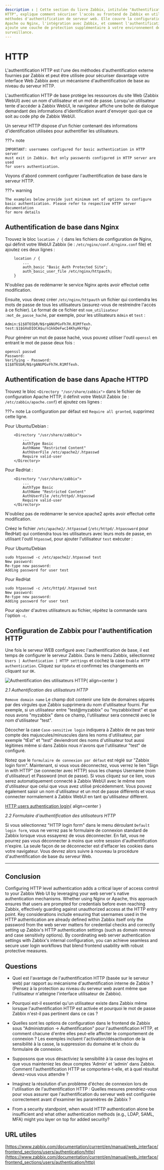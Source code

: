 ```yaml
---
description : | Cette section du livre Zabbix, intitulée "Authentification
HTTP", explique comment sécuriser l'accès au frontend de Zabbix en utilisant les
méthodes d'authentification de serveur web. Elle couvre la configuration avec
Apache ou Nginx, l'intégration avec Zabbix, et comment l'authentification HTTP
ajoute une couche de protection supplémentaire à votre environnement de
surveillance.
---
```


# HTTP

L'authentification HTTP est l'une des méthodes d'authentification externe
fournies par Zabbix et peut être utilisée pour sécuriser davantage votre
interface Web Zabbix avec un mécanisme d'authentification de base au niveau du
serveur HTTP.

L'authentification HTTP de base protège les ressources du site Web (Zabbix
WebUI) avec un nom d'utilisateur et un mot de passe. Lorsqu'un utilisateur tente
d'accéder à Zabbix WebUI, le navigateur affiche une boîte de dialogue demandant
des informations d'identification avant d'envoyer quoi que ce soit au code php
de Zabbix WebUI.

Un serveur HTTP dispose d'un fichier contenant des informations d'identification
utilisées pour authentifier les utilisateurs.

???+ note

    IMPORTANT: usernames configured for basic authentication in HTTP server
    must exit in Zabbix. But only passwords configured in HTTP server are used
    for users authentication.

Voyons d'abord comment configurer l'authentification de base dans le serveur
HTTP.

???+ warning

    The examples below provide just minimum set of options to configure
    basic authentication. Please refer to respective HTTP server documentation
    for more details

## Authentification de base dans Nginx

Trouvez le bloc `location / {` dans les fichiers de configuration de Nginx, qui
définit votre WebUI Zabbix (ie : `/etc/nginx/conf.d/nginx.conf` file) et ajoutez
ces deux lignes :

```
    location / {
        ...
        auth_basic "Basic Auth Protected Site";
        auth_basic_user_file /etc/nginx/httpauth;
    }
```

N'oubliez pas de redémarrer le service Nginx après avoir effectué cette
modification.

Ensuite, vous devez créer `/etc/nginx/httpauth` un fichier qui contiendra les
mots de passe de tous les utilisateurs (assurez-vous de restreindre l'accès à ce
fichier). Le format de ce fichier est `nom_utilisateur :mot_de_passe_haché`, par
exemple, pour les utilisateurs `Admin` et `test` :

```
Admin:$1$8T6SbR/N$rgANUPGvFh7H.R1Mffexh.
test:$1$GXoDIOCA$u/n1kkDeFwcI4KhyHkY6p/
```

Pour générer un mot de passe haché, vous pouvez utiliser l'outil `openssl` en
entrant le mot de passe deux fois :
```
openssl passwd
Password:
Verifying - Password:
$1$8T6SbR/N$rgANUPGvFh7H.R1Mffexh.
```

## Authentification de base dans Apache HTTPD

Trouvez le bloc `<Directory "/usr/share/zabbix">` dans le fichier de
configuration Apache HTTP, il définit votre WebUI Zabbix (ie :
`/etc/zabbix/apache.conf`) et ajoutez ces lignes :

???+ note La configuration par défaut est `Require all granted`, supprimez cette
ligne.

Pour Ubuntu/Debian :
```
    <Directory "/usr/share/zabbix">
        ...
        AuthType Basic
        AuthName "Restricted Content"
        AuthUserFile /etc/apache2/.htpasswd
        Require valid-user
    </Directory>
```

Pour RedHat :
```
    <Directory "/usr/share/zabbix">
        ...
        AuthType Basic
        AuthName "Restricted Content"
        AuthUserFile /etc/httpd/.htpasswd
        Require valid-user
    </Directory>
```

N'oubliez pas de redémarrer le service apache2 après avoir effectué cette
modification.

Créez le fichier `/etc/apache2/.httpasswd` (`/etc/httpd/.htpassword` pour
RedHat) qui contiendra tous les utilisateurs avec leurs mots de passe, en
utilisant l'outil `htpasswd`, pour ajouter l'utilisateur `test` exécuter :

Pour Ubuntu/Debian
```
sudo htpasswd -c /etc/apache2/.htpasswd test
New password: 
Re-type new password: 
Adding password for user test
```

Pour RedHat
```
sudo htpasswd -c /etc/httpd/.htpasswd test
New password: 
Re-type new password: 
Adding password for user test
```

Pour ajouter d'autres utilisateurs au fichier, répétez la commande sans l'option
`-c`.

## Configuration de Zabbix pour l'authentification HTTP

Une fois le serveur WEB configuré avec l'authentification de base, il est temps
de configurer le serveur Zabbix. Dans le menu Zabbix, sélectionnez `Users |
Authentication | HTTP settings` et cochez la case `Enable HTTP authentication`.
Cliquez sur `Update` et confirmez les changements en cliquant sur `OK`.

![Authentification des utilisateurs HTTP](ch02.1-http-auth-settings.png){
align=center }

_2.1 Authentification des utilisateurs HTTP_

`Remove domain name` Le champ doit contenir une liste de domaines séparés par
des virgules que Zabbix supprimera du nom d'utilisateur fourni. Par exemple, si
un utilisateur entre "test@myzabbix" ou "myzabbix\test" et que nous avons
"myzabbix" dans ce champ, l'utilisateur sera connecté avec le nom d'utilisateur
"test".

Décocher la case `Case-sensitive login` indiquera à Zabbix de ne pas tenir
compte des majuscules/minuscules dans les noms d'utilisateur, par exemple "tEst"
et "test" deviendront des noms d'utilisateur tout aussi légitimes même si dans
Zabbix nous n'avons que l'utilisateur "test" de configuré.

Notez que le `formulaire de connexion par défaut` est réglé sur "Zabbix login
form". Maintenant, si vous vous déconnectez, vous verrez le lien "Sign in with
HTTP" (se connecter avec HTTP) sous les champs Username (nom d'utilisateur) et
Password (mot de passe). Si vous cliquez sur ce lien, vous serez automatiquement
connecté à Zabbix WebUI avec le même nom d'utilisateur que celui que vous avez
utilisé précédemment. Vous pouvez également saisir un nom d'utilisateur et un
mot de passe différents et vous connecter normalement à Zabbix WebUI en tant
qu'utilisateur différent.

[HTTP users authentication login](ch02.2-http-auth-login.png){ align=center }

_2.2 Formulaire d'authentification des utilisateurs HTTP_

Si vous sélectionnez "HTTP login form" dans le menu déroulant `Default login
form`, vous ne verrez pas le formulaire de connexion standard de Zabbix lorsque
vous essayerez de vous déconnecter. En fait, vous ne pourrez pas vous
déconnecter à moins que votre session d'authentification n'expire. La seule
façon de se déconnecter est d'effacer les cookies dans votre navigateur. Vous
devrez alors suivre à nouveau la procédure d'authentification de base du serveur
Web.

---

## Conclusion

Configuring HTTP level authentication adds a critical layer of access control to
your Zabbix Web UI by leveraging your web server's native authentication
mechanisms. Whether using Nginx or Apache, this approach ensures that users are
prompted for credentials before even reaching Zabbix, effectively guarding
against unauthorized access at the HTTP entry point. Key considerations include
ensuring that usernames used in the HTTP authentication are already defined
within Zabbix itself only the password from the web server matters for
credential checks and correctly setting up Zabbix's HTTP authentication settings
(such as domain removal and case sensitivity options). By coordinating web
server authentication settings with Zabbix's internal configuration, you can
achieve seamless and secure user login workflows that blend frontend usability
with robust protective measures.

## Questions

- Quel est l'avantage de l'authentification HTTP (basée sur le serveur web) par
  rapport au mécanisme d'authentification interne de Zabbix ? (Pensez à la
  protection au niveau du serveur web avant même que l'utilisateur n'atteigne
  l'interface utilisateur de Zabbix).

- Pourquoi est-il essentiel qu'un utilisateur existe dans Zabbix même lorsque
  l'authentification HTTP est activée et pourquoi le mot de passe Zabbix
  n'est-il pas pertinent dans ce cas ?

- Quelles sont les options de configuration dans le frontend de Zabbix sous
  "Administration → Authentification" pour l'authentification HTTP, et comment
  chacune d'entre elles peut-elle affecter le comportement de connexion ? Les
  exemples incluent l'activation/désactivation de la sensibilité à la casse, la
  suppression du domaine et le choix du formulaire de connexion.

- Supposons que vous désactiviez la sensibilité à la casse des logins et que
  vous mainteniez les deux comptes 'Admin' et 'admin' dans Zabbix. Comment
  l'authentification HTTP se comportera-t-elle, et à quel résultat devez-vous
  vous attendre ?

- Imaginez la résolution d'un problème d'échec de connexion lors de
  l'utilisation de l'authentification HTTP : Quelles mesures prendriez-vous pour
  vous assurer que l'authentification du serveur web est configurée correctement
  avant d'examiner les paramètres de Zabbix ?

- From a security standpoint, when would HTTP authentication alone be
  insufficient and what other authentication methods (e.g., LDAP, SAML, MFA)
  might you layer on top for added security?

## URL utiles

[https://www.zabbix.com/documentation/current/en/manual/web_interface/frontend_sections/users/authentication/http](https://www.zabbix.com/documentation/current/en/manual/web_interface/frontend_sections/users/authentication/http)
